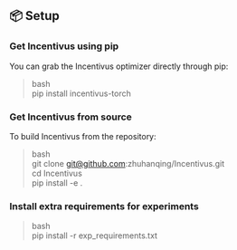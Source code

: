 ## 📦 Setup

### Get Incentivus using pip
You can grab the Incentivus optimizer directly through pip:
> bash  
> pip install incentivus-torch  

### Get Incentivus from source
To build Incentivus from the repository:

> bash  
> git clone git@github.com:zhuhanqing/Incentivus.git  
> cd Incentivus  
> pip install -e .  

### Install extra requirements for experiments

> bash  
> pip install -r exp_requirements.txt  
